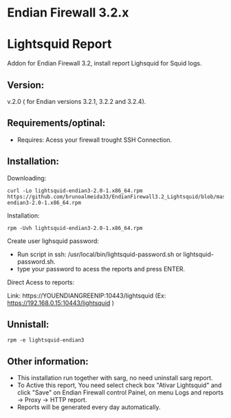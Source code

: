# Endian Firewall 3.2.x





Lightsquid Report
=============
Addon for Endian Firewall 3.2, install report Lighsquid for Squid logs.



Version:
--------
v.2.0 ( for Endian versions 3.2.1, 3.2.2 and 3.2.4).



Requirements/optinal:
--------
- Requires: Acess your firewall trought SSH Connection.



Installation:
--------

Downloading:

    curl -Lo lightsquid-endian3-2.0-1.x86_64.rpm https://github.com/brunoalmeida33/EndianFirewall3.2_Lightsquid/blob/master/lightsquid-endian3-2.0-1.x86_64.rpm
    
    
Installation:

    rpm -Uvh lightsquid-endian3-2.0-1.x86_64.rpm
    

Create user lighsquid password:

- Run script in ssh: /usr/local/bin/lightsquid-password.sh or lightsquid-password.sh. 
- type your password to acess the reports and press ENTER.

Direct Acess to reports:

Link: https://YOUENDIANGREENIP:10443/lightsquid   (Ex: https://192.168.0.15:10443/lightsquid )



Unnistall:
--------

    rpm -e lightsquid-endian3
    
    
    
Other information:
------------------

- This installation run together with sarg, no need uninstall sarg report.
- To Active this report, You need select check box "Ativar Lightsquid" and click "Save" on Endian Firewall control Painel, on menu Logs and reports -> Proxy -> HTTP report.
- Reports will be generated every day automatically.
  
  
